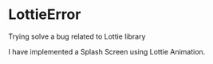 # LottieError
Trying solve a bug related to Lottie library

I have implemented a Splash Screen using Lottie Animation.
